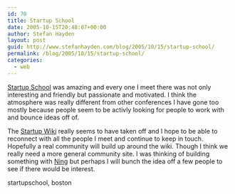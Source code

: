 ```yaml
---
id: 70
title: Startup School
date: 2005-10-15T20:48:07+00:00
author: Stefan Hayden
layout: post
guid: http://www.stefanhayden.com/blog/2005/10/15/startup-school/
permalink: /blog/2005/10/15/startup-school/
categories:
  - web
---
```

<a href="http://startupschool.org/">Startup School</a> was amazing and every one I meet there was not only interesting and friendly but passionate and motivated. I think the atmosphere was really different from other conferences I have gone too mostly because people seem to be activly looking for people to work with and bounce ideas off of.

The <a href="http://startupschool.infogami.com/">Startup Wiki</a> really seems to have taken off and I hope to be able to reconnect with all the people I meet and continue to keep in touch. Hopefully a real community will build up around the wiki. Though I think we really need a more general community site. I was thinking of building something with <a href="http://www.ning.com">Ning</a> but perhaps I will bunch the idea off a few people to see if there would be interest.

<tags>startupschool, boston</tags>